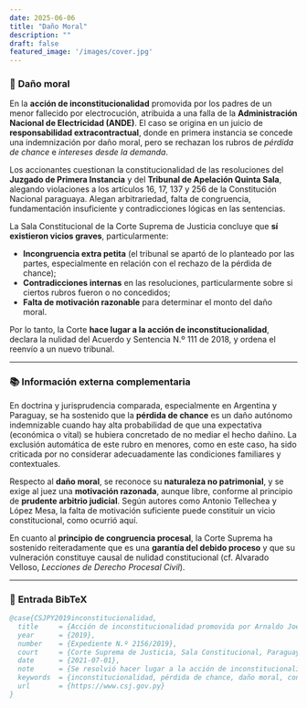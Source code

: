 ```yaml
---
date: 2025-06-06
title: "Daño Moral"
description: ""
draft: false
featured_image: '/images/cover.jpg'
---
```



### 📄 **Daño moral**

En la **acción de inconstitucionalidad** promovida por los padres de un menor fallecido por electrocución, atribuida a una falla de la **Administración Nacional de Electricidad (ANDE)**. El caso se origina en un juicio de **responsabilidad extracontractual**, donde en primera instancia se concede una indemnización por daño moral, pero se rechazan los rubros de *pérdida de chance* e *intereses desde la demanda*.

Los accionantes cuestionan la constitucionalidad de las resoluciones del **Juzgado de Primera Instancia** y del **Tribunal de Apelación Quinta Sala**, alegando violaciones a los artículos 16, 17, 137 y 256 de la Constitución Nacional paraguaya. Alegan arbitrariedad, falta de congruencia, fundamentación insuficiente y contradicciones lógicas en las sentencias.

La Sala Constitucional de la Corte Suprema de Justicia concluye que **sí existieron vicios graves**, particularmente:

* **Incongruencia extra petita** (el tribunal se apartó de lo planteado por las partes, especialmente en relación con el rechazo de la pérdida de chance);
* **Contradicciones internas** en las resoluciones, particularmente sobre si ciertos rubros fueron o no concedidos;
* **Falta de motivación razonable** para determinar el monto del daño moral.

Por lo tanto, la Corte **hace lugar a la acción de inconstitucionalidad**, declara la nulidad del Acuerdo y Sentencia N.º 111 de 2018, y ordena el reenvío a un nuevo tribunal.

---

### 📚 **Información externa complementaria**

En doctrina y jurisprudencia comparada, especialmente en Argentina y Paraguay, se ha sostenido que la **pérdida de chance** es un daño autónomo indemnizable cuando hay alta probabilidad de que una expectativa (económica o vital) se hubiera concretado de no mediar el hecho dañino. La exclusión automática de este rubro en menores, como en este caso, ha sido criticada por no considerar adecuadamente las condiciones familiares y contextuales.

Respecto al **daño moral**, se reconoce su **naturaleza no patrimonial**, y se exige al juez una **motivación razonada**, aunque libre, conforme al principio de **prudente arbitrio judicial**. Según autores como Antonio Tellechea y López Mesa, la falta de motivación suficiente puede constituir un vicio constitucional, como ocurrió aquí.

En cuanto al **principio de congruencia procesal**, la Corte Suprema ha sostenido reiteradamente que es una **garantía del debido proceso** y que su vulneración constituye causal de nulidad constitucional (cf. Alvarado Velloso, *Lecciones de Derecho Procesal Civil*).

---

### 🔖 **Entrada BibTeX**

```bibtex
@case{CSJPY2019inconstitucionalidad,
  title     = {Acción de inconstitucionalidad promovida por Arnaldo Joel González Insfrán c/ Administración Nacional de Electricidad (ANDE) s/ Indemnización de daños y perjuicios por responsabilidad extracontractual},
  year      = {2019},
  number    = {Expediente N.º 2156/2019},
  court     = {Corte Suprema de Justicia, Sala Constitucional, Paraguay},
  date      = {2021-07-01},
  note      = {Se resolvió hacer lugar a la acción de inconstitucionalidad y declarar la nulidad del Acuerdo y Sentencia N.º 111/2018},
  keywords  = {inconstitucionalidad, pérdida de chance, daño moral, congruencia procesal, responsabilidad extracontractual, Paraguay},
  url       = {https://www.csj.gov.py}
}
```


